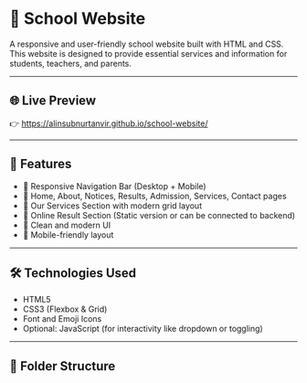 # 🏫 School Website

A responsive and user-friendly school website built with HTML and CSS. This website is designed to provide essential services and information for students, teachers, and parents.

---

## 🌐 Live Preview

👉 https://alinsubnurtanvir.github.io/school-website/

---

## 📌 Features

- 🔹 Responsive Navigation Bar (Desktop + Mobile)
- 🔹 Home, About, Notices, Results, Admission, Services, Contact pages
- 🔹 Our Services Section with modern grid layout
- 🔹 Online Result Section (Static version or can be connected to backend)
- 🔹 Clean and modern UI
- 🔹 Mobile-friendly layout

---

## 🛠️ Technologies Used

- HTML5
- CSS3 (Flexbox & Grid)
- Font and Emoji Icons
- Optional: JavaScript (for interactivity like dropdown or toggling)

---

## 📁 Folder Structure
